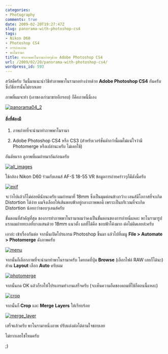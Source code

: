 ```yaml
---
categories:
- Photography
comments: true
date: 2009-02-20T19:27:47Z
slug: panorama-with-photoshop-cs4
tags:
- Nikon D60
- Photoshop CS4
- การถ่ายภาพ
- พาโนรามา
title: ทำภาพพาโนรามาง่ายๆด้วย Adobe Photoshop CS4
url: /2009/02/20/panorama-with-photoshop-cs4/
wordpress_id: 593
---
```


สวัสดีครับ วันนี้มาแนะนำวิธีทำภาพพาโนรามาอย่างง่ายด้วย **Adobe Photoshop CS4** กันครับ ซึ่งวิธีการนั้นไม่ยากเลย

ภาพที่ผมจะทำ (เอาของเก่ามาขายอีกรอบ) ก็คือภาพนี้นี่เอง

[![panorama04_2](http://www.armno.in.th/wp-content/uploads/2009/02/panorama04-2-thumb.jpg)](http://www.armno.in.th/wp-content/uploads/2009/02/panorama04-2.jpg)


#### สิ่งที่ต้องมี






  1. ภาพภ่ายที่จะนำมาทำภาพพาโนรามา


  2. Adobe Photoshop CS4 หรือ CS3 (สำหรับเวอร์ชั่นต่ำกว่านี้ผมไม่แน่ใจว่ามี Photomerge หรือเปล่านะครับ ไม่เคยใช้)


อันดับแรก ดูภาพที่ผมถ่ายมากันก่อนครับ

[![all_images](http://www.armno.in.th/wp-content/uploads/2009/02/all-images-thumb.jpg)](http://www.armno.in.th/wp-content/uploads/2009/02/all-images.jpg)



ใช้กล้อง Nikon D60 ร่วมกับเลนส์ AF-S 18-55 VR ข้อมูลการถ่ายคร่าวๆก็มีดังนี้ครับ

[![exif](http://www.armno.in.th/wp-content/uploads/2009/02/exif-thumb.jpg)](http://www.armno.in.th/wp-content/uploads/2009/02/exif.jpg)

จะว่าไปแล้วก็ไม่ค่อยดีนักนะครับ ผมถ่ายมาที่ 18mm ซึ่งเป็นมุมค่อนข้างกว้าง เลนส์มีโอกาสที่จะเกิด Distortion ได้ง่าย ผมจึงเลือกให้เส้นขอบฟ้าอยู่กลางภาพพอดี เพราะเป็นบริเวณที่จะเกิด Distortion น้อยกว่าขอบๆเลนส์ครับ

ขั้นตอนที่สำคัญที่สุด ของการทำภาพพาโนรามาผมว่าคงเป็นขั้นตอนของการถ่ายนี่แหละ พาโนรามารูปแรกผมถ่ายทะเลที่บางแสนด้วย 18mm แนวตั้ง ผลที่ได้คือ ขอบฟ้าโค้งมาก ต่อไม่ติดเลยล่ะครับ

เอาล่ะ เข้าเรื่องกันต่อ จากนั้นเปิดโปรแกรม Photoshop ขึ้นมา แล้วไปที่เมนู **File > Automate > Photomerge** ดังภาพครับ

[![menu](http://www.armno.in.th/wp-content/uploads/2009/02/menu-thumb.jpg)](http://www.armno.in.th/wp-content/uploads/2009/02/menu.jpg)

จากนั้นก็เลือกภาพที่จะนำมาทำพาโนรามาครับ โดยกดที่ปุ่ม **Browse** (เลือกไฟล์ RAW เลยก็ได้นะ) ส่วน **Layout** เลือก **Auto** ครับผม

[![photomerge](http://www.armno.in.th/wp-content/uploads/2009/02/photomerge-thumb.jpg)](http://www.armno.in.th/wp-content/uploads/2009/02/photomerge.jpg)

จากนั้นกด OK แล้วก็รอให้โปรแกรมทำงานเสร็จครับ (จะเห็นความอืดของคอมที่ใช้ก็ตอนนี้แหละ)

[![crop](http://www.armno.in.th/wp-content/uploads/2009/02/crop-thumb.jpg)](http://www.armno.in.th/wp-content/uploads/2009/02/crop.jpg)

จากนั้นก็ **Crop** และ **Merge** **Layers** ให้เรียบร้อย

[![merge_layer](http://www.armno.in.th/wp-content/uploads/2009/02/merge-layer-thumb.jpg)](http://www.armno.in.th/wp-content/uploads/2009/02/merge-layer.jpg)

เสร็จแล้วครับ พาโนรามาหนึ่งภาพ ปรับแต่งต่อได้ตามใจชอบเลย

ไม่ยากเลยใช่ไหมครับ

;)
